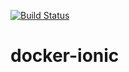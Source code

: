[![Build Status](https://travis-ci.org/cetres/docker-ionic.svg?branch=master)](https://travis-ci.org/cetres/docker-ionic)
# docker-ionic
